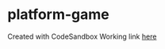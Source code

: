 # platform-game
Created with CodeSandbox
Working link [here](https://adamthewizard.github.io/platform-game/)
